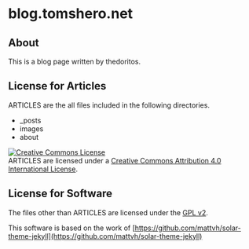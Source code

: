 blog.tomshero.net
=================

About
-----

This is a blog page written by thedoritos.

License for Articles
--------------------

ARTICLES are the all files included in the following directories.

* _posts
* images
* about

<a rel="license" href="http://creativecommons.org/licenses/by/4.0/"><img alt="Creative Commons License" style="border-width:0" src="https://i.creativecommons.org/l/by/4.0/88x31.png" /></a><br />ARTICLES are licensed under a <a rel="license" href="http://creativecommons.org/licenses/by/4.0/">Creative Commons Attribution 4.0 International License</a>.

License for Software
--------------------

The files other than ARTICLES are licensed under the [GPL v2](http://www.gnu.org/licenses/gpl-2.0.html).

This software is based on the work of [https://github.com/mattvh/solar-theme-jekyll](https://github.com/mattvh/solar-theme-jekyll)